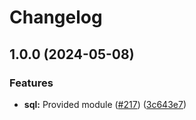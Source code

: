 # Changelog

## 1.0.0 (2024-05-08)


### Features

* **sql:** Provided module ([#217](https://github.com/ankorstore/yokai/issues/217)) ([3c643e7](https://github.com/ankorstore/yokai/commit/3c643e75d7bd3e53cf4b03a24523020981936108))
